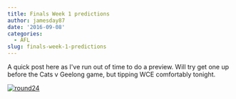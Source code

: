 ```yaml
---
title: Finals Week 1 predictions
author: jamesday87
date: '2016-09-08'
categories:
  - AFL
slug: finals-week-1-predictions
---
```


A quick post here as I've run out of time to do a preview. Will try get one up before the Cats v Geelong game, but tipping WCE comfortably tonight.

<!-- more -->

[![round24](http://plussixoneblog.com/img/2016/09/round24.png)
](http://plussixoneblog.com/img/2016/09/round24.png)
